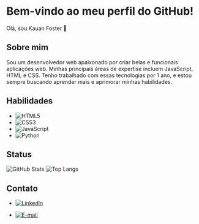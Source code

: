 # Bem-vindo ao meu perfil do GitHub!

Olá, sou Kauan Foster 👋

## Sobre mim

Sou um desenvolvedor web apaixonado por criar belas e funcionais aplicações web. Minhas principais áreas de expertise incluem JavaScript, HTML e CSS. Tenho trabalhado com essas tecnologias por 1 ano, e estou sempre buscando aprender mais e aprimorar minhas habilidades.

## Habilidades
- ![HTML5](https://img.shields.io/badge/HTML5-000?style=for-the-badge&logo=html5)
- ![CSS3](https://img.shields.io/badge/CSS3-000?style=for-the-badge&logo=css3&logoColor=264CE4)
- ![JavaScript](https://img.shields.io/badge/JavaScript-000?style=for-the-badge&logo=javascript)
- ![Python](https://img.shields.io/badge/Python-000?style=for-the-badge&logo=python)

## Status
![GitHub Stats](https://github-readme-stats.vercel.app/api?username=Kauanmfw&theme=transparent&bg_color=000&border_color=30A3DC&show_icons=true&icon_color=30A3DC&title_color=E94D5F&text_color=FFF)
![Top Langs](https://github-readme-stats-git-masterrstaa-rickstaa.vercel.app/api/top-langs/?username=Kauanmfw&bg_color=000&border_color=30A3DC&title_color=E94D5F&text_color=FFF)

## Contato

- [![LinkedIn](https://img.shields.io/badge/LinkedIn-000?style=for-the-badge&logo=linkedin&logoColor=0E76A8)](https://www.linkedin.com/in/kauan-matheus-foster-wendt-30bb1113a/)

-  [![E-mail](https://img.shields.io/badge/-Email-000?style=for-the-badge&logo=microsoft-outlook&logoColor=007BFF)](mailto:Kauanmfw@outlook.com)

